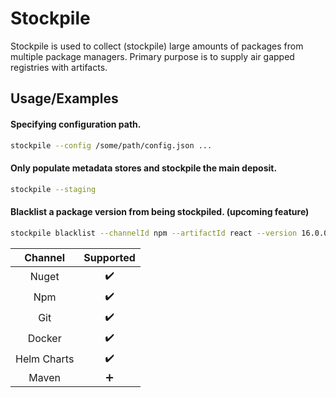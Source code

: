 # Stockpile

Stockpile is used to collect (stockpile) large amounts of packages from multiple package managers.
Primary purpose is to supply air gapped registries with artifacts.

## Usage/Examples
#### Specifying configuration path.
```bash
stockpile --config /some/path/config.json ...
```
#### Only populate metadata stores and stockpile the main deposit.
```bash
stockpile --staging 
```
#### Blacklist a package version from being stockpiled. (upcoming feature)
```bash
stockpile blacklist --channelId npm --artifactId react --version 16.0.0
```


| Channel       | Supported     |
|:-------------:|:-------------:|
| Nuget    | :heavy_check_mark: |
| Npm      | :heavy_check_mark: |
| Git      | :heavy_check_mark: |
| Docker      | :heavy_check_mark: |
| Helm Charts     | :heavy_check_mark: |
| Maven    | :heavy_plus_sign:  |
